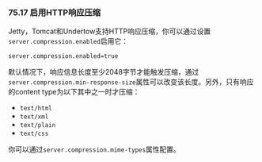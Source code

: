 ### 75.17 启用HTTP响应压缩

Jetty，Tomcat和Undertow支持HTTP响应压缩，你可以通过设置`server.compression.enabled`启用它：
```properties
server.compression.enabled=true
```
默认情况下，响应信息长度至少2048字节才能触发压缩，通过`server.compression.min-response-size`属性可以改变该长度。另外，只有响应的content type为以下其中之一时才压缩：

- `text/html`
- `text/xml`
- `text/plain`
- `text/css`

你可以通过`server.compression.mime-types`属性配置。
